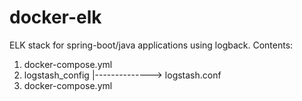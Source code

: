 # docker-elk
ELK stack for spring-boot/java applications using logback.
Contents:
1. docker-compose.yml
2. logstash_config
      |--------------> logstash.conf
1. docker-compose.yml

